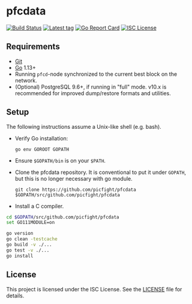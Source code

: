 # pfcdata

[![Build Status](https://img.shields.io/travis/picfight/pfcdata.svg)](https://travis-ci.org/picfight/pfcdata)
[![Latest tag](https://img.shields.io/github/tag/picfight/pfcdata.svg)](https://github.com/picfight/pfcdata/tags)
[![Go Report Card](https://goreportcard.com/badge/github.com/picfight/pfcdata)](https://goreportcard.com/report/github.com/picfight/pfcdata)
[![ISC License](https://img.shields.io/badge/license-ISC-blue.svg)](http://copyfree.org)

## Requirements

- [Git](https://git-scm.com/book/en/v2/Getting-Started-Installing-Git)
- [Go](http://golang.org/doc/install) 1.13+
- Running `pfcd`-node synchronized to the current best block on the
  network.
- (Optional) PostgreSQL 9.6+, if running in "full" mode. v10.x is recommended
  for improved dump/restore formats and utilities.

## Setup

The following instructions assume a Unix-like shell (e.g. bash).

- Verify Go installation:

      go env GOROOT GOPATH

- Ensure `$GOPATH/bin` is on your `$PATH`.

- Clone the pfcdata repository. It is conventional to put it under `GOPATH`, but
  this is no longer necessary with go module.

      git clone https://github.com/picfight/pfcdata $GOPATH/src/github.com/picfight/pfcdata

- Install a C compiler. 

```bash
cd $GOPATH/src/github.com/picfight/pfcdata
set GO111MODULE=on

go version
go clean -testcache
go build -v ./...
go test -v ./...
go install
```

## License

This project is licensed under the ISC License. See the [LICENSE](LICENSE) file for details.
